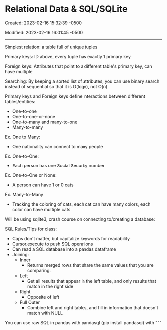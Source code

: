 # Relational Data & SQL/SQLite

Created: 2023-02-16 15:32:39 -0500

Modified: 2023-02-16 16:01:45 -0500

---

Simplest relation: a table full of unique tuples

Primary keys: ID above, every tuple has exactly 1 primary key

Foreign keys: Attributes that point to a different table's primary key, can have multiple

Searching: By keeping a sorted list of attributes, you can use binary search instead of sequential so that it is O(logn), not O(n)

Primary keys and Foreign keys define interactions between different tables/entities:

- One-to-one
- One-to-one-or-none
- One-to-many and many-to-one
- Many-to-many

Ex. One to Many:

- One nationality can connect to many people

Ex. One-to-One:

- Each person has one Social Security number

Ex. One-to-One or None:

- A person can have 1 or 0 cats

Ex. Many-to-Many

- Tracking the coloring of cats, each cat can have many colors, each color can have multiple cats

Will be using sqlite3, crash course on connecting to/creating a database:

SQL Rules/Tips for class:

- Caps don't matter, but capitalize keywords for readability
- Cursor.execute to push SQL operations
- Can read a SQL database into a pandas dataframe
- Joining:
  - Inner
    - Returns merged rows that share the same values that you are comparing.
  - Left
    - Get all results that appear in the left table, and only results that match in the right side
  - Right
    - Opposite of left
  - Full Outer
    - Combine left and right tables, and fill in information that doesn't match with NULL

You can use raw SQL in pandas with pandasql (pip install pandasql) with """
